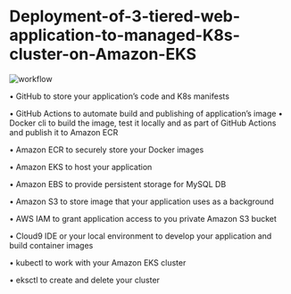 # Deployment-of-3-tiered-web-application-to-managed-K8s-cluster-on-Amazon-EKS

![workflow](https://user-images.githubusercontent.com/50281621/184049568-ed128ef5-211d-493c-96c5-07d39fe2913f.png)


•	GitHub to store your application’s code and K8s manifests

•	GitHub Actions to automate build and publishing of application’s image 
•	Docker cli to build the image, test it locally and as part of GitHub Actions and publish it to Amazon ECR

•	Amazon ECR to securely store your Docker images

•	Amazon EKS to host your application

•	Amazon EBS to provide persistent storage for MySQL DB

•	Amazon S3 to store image that your application uses as a background

•	AWS IAM to grant application access to you private Amazon S3 bucket

•	Cloud9 IDE or your local environment to develop your application and build container images 

•	kubectl to work with your Amazon EKS cluster

•	eksctl to create and delete your cluster 

